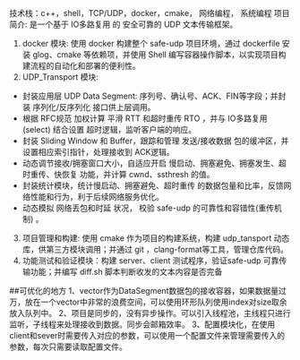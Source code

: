 技术栈：c++，shell，TCP/UDP，docker，cmake， 网络编程， 系统编程
项目简介: 是一个基于 IO多路复用 的 安全可靠的 UDP 文本传输框架。 

1. docker 模块: 使用 docker 构建整个 safe-udp 项目环境，通过 dockerfile 安装 glog、cmake 等依赖项，并使用 Shell 编写容器操作脚本，以实现项目构建流程的自动化和部署的便利性。
2. UDP_Transport 模块:  
  - 封装应用层 UDP Data Segment: 序列号、确认号、ACK、FIN等字段；并封装 序列化/反序列化 接口供上层调用。
  - 根据 RFC规范 加权计算 平滑 RTT 和超时重传 RTO ，并与 IO多路复用(select) 结合设置 超时逻辑，监听客户端的响应。
  - 封装 Sliding Window 和 Buffer，跟踪和管理 发送/接收数据 包的缓冲区，并设置相应索引指针，处理接收到 ACK逻辑。
  - 动态调节接收/拥塞窗口大小，自适应开启 慢启动、拥塞避免、拥塞发生、超时重传、快恢复 功能，并计算 cwnd、ssthresh 的值。
  - 封装统计模块，统计慢启动、拥塞避免、超时重传 的数据包量和比率，反馈网络性能和行为，利于后续网络服务优化。
  - 动态模拟 网络丢包和时延 状况， 校验 safe-udp 的可靠性和容错性(重传机制) 。
3. 项目管理和构建: 使用 cmake 作为项目的构建系统，构建 udp_tansport 动态库，供第三方模块调用；并通过 git ，clang-format等工具，管理仓库代码。
4. 功能测试和验证模块：构建 server、client 测试程序，验证safe-udp 可靠传输功能；并编写 diff.sh 脚本判断收发的文本内容是否完备

##可优化的地方
1、vector作为DataSegment数据包的接收容器，如果数据量过万，放在一个vector中非常的浪费空间，可以使用环形队列使用index对size取余放入队列中。
2、项目是同步的，没有异步操作。可以引入线程池，主线程只进行监听，子线程来处理接收到数据。同步会邮箱效率。
3、配置模块化，在使用client和sever时需要传入对应的参数，可以使用一个配置文件来管理需要传入的参数，每次只需要读取配置文件。